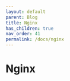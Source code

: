 ```yaml
---
layout: default
parent: Blog
title: Nginx
has_children: true
nav_order: 41
permalink: /docs/nginx
---
```


# Nginx
